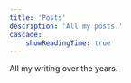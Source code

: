 ```yaml
---
title: 'Posts'
description: 'All my posts.'
cascade:
    showReadingTime: true
---
```


All my writing over the years.
